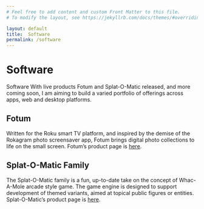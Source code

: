 ```yaml
---
# Feel free to add content and custom Front Matter to this file.
# To modify the layout, see https://jekyllrb.com/docs/themes/#overriding-theme-defaults

layout: default
title:  Software
permalink: /software
---
```


# Software

Software
With live products Fotum and Splat-O-Matic released, and more coming soon, I am aiming to build a varied portfolio of offerings across apps, web and desktop platforms.

## Fotum

Written for the Roku smart TV platform, and inspired by the demise of the Rokagram photo screensaver app, Fotum brings digital photo collections to life on the small screen. Fotum’s product page is [here](http://ja2.co.uk/software/fotum/).

## Splat-O-Matic Family

The Splat-O-Matic family is a fun, up-to-date take on the concept of Whac-A-Mole arcade style game. The game engine is designed to support development of themed variants, aimed at topical public figures or entities. Splat-O-Matic’s product page is [here](http://ja2.co.uk/software/fotum/).